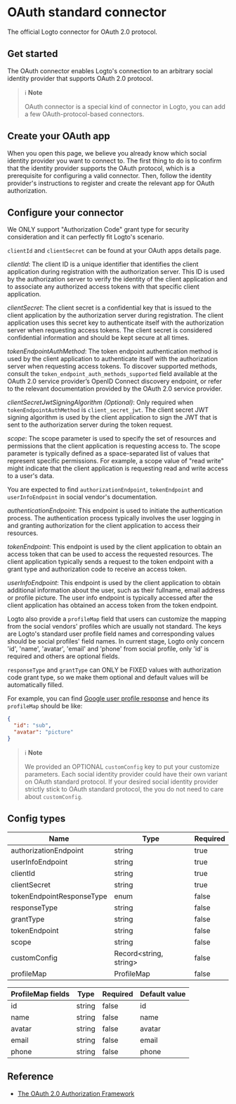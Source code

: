 # OAuth standard connector

The official Logto connector for OAuth 2.0 protocol.

## Get started

The OAuth connector enables Logto's connection to an arbitrary social identity provider that supports OAuth 2.0 protocol.

> ℹ️ **Note**
> 
> OAuth connector is a special kind of connector in Logto, you can add a few OAuth-protocol-based connectors.

## Create your OAuth app

When you open this page, we believe you already know which social identity provider you want to connect to. The first thing to do is to confirm that the identity provider supports the OAuth protocol, which is a prerequisite for configuring a valid connector. Then, follow the identity provider's instructions to register and create the relevant app for OAuth authorization.

## Configure your connector

We ONLY support "Authorization Code" grant type for security consideration and it can perfectly fit Logto's scenario.

`clientId` and `clientSecret` can be found at your OAuth apps details page.

*clientId*: The client ID is a unique identifier that identifies the client application during registration with the authorization server. This ID is used by the authorization server to verify the identity of the client application and to associate any authorized access tokens with that specific client application.

*clientSecret*: The client secret is a confidential key that is issued to the client application by the authorization server during registration. The client application uses this secret key to authenticate itself with the authorization server when requesting access tokens. The client secret is considered confidential information and should be kept secure at all times.

*tokenEndpointAuthMethod*: The token endpoint authentication method is used by the client application to authenticate itself with the authorization server when requesting access tokens. To discover supported methods, consult the `token_endpoint_auth_methods_supported` field available at the OAuth 2.0 service provider’s OpenID Connect discovery endpoint, or refer to the relevant documentation provided by the OAuth 2.0 service provider.

*clientSecretJwtSigningAlgorithm (Optional)*: Only required when `tokenEndpointAuthMethod` is `client_secret_jwt`. The client secret JWT signing algorithm is used by the client application to sign the JWT that is sent to the authorization server during the token request.

*scope*: The scope parameter is used to specify the set of resources and permissions that the client application is requesting access to. The scope parameter is typically defined as a space-separated list of values that represent specific permissions. For example, a scope value of "read write" might indicate that the client application is requesting read and write access to a user's data.

You are expected to find `authorizationEndpoint`, `tokenEndpoint` and `userInfoEndpoint` in social vendor's documentation.

*authenticationEndpoint*: This endpoint is used to initiate the authentication process. The authentication process typically involves the user logging in and granting authorization for the client application to access their resources.

*tokenEndpoint*: This endpoint is used by the client application to obtain an access token that can be used to access the requested resources. The client application typically sends a request to the token endpoint with a grant type and authorization code to receive an access token.

*userInfoEndpoint*: This endpoint is used by the client application to obtain additional information about the user, such as their fullname, email address or profile picture. The user info endpoint is typically accessed after the client application has obtained an access token from the token endpoint.

Logto also provide a `profileMap` field that users can customize the mapping from the social vendors' profiles which are usually not standard. The keys are Logto's standard user profile field names and corresponding values should be social profiles' field names. In current stage, Logto only concern 'id', 'name', 'avatar', 'email' and 'phone' from social profile, only 'id' is required and others are optional fields.

`responseType` and `grantType` can ONLY be FIXED values with authorization code grant type, so we make them optional and default values will be automatically filled.

For example, you can find [Google user profile response](https://developers.google.com/identity/openid-connect/openid-connect#an-id-tokens-payload) and hence its `profileMap` should be like:

```json
{
  "id": "sub",
  "avatar": "picture"
}
```

> ℹ️ **Note**
> 
> We provided an OPTIONAL `customConfig` key to put your customize parameters.
> Each social identity provider could have their own variant on OAuth standard protocol. If your desired social identity provider strictly stick to OAuth standard protocol, the you do not need to care about `customConfig`.

## Config types

| Name                      | Type                   | Required |
|---------------------------|------------------------|----------|
| authorizationEndpoint     | string                 | true     |
| userInfoEndpoint          | string                 | true     |
| clientId                  | string                 | true     |
| clientSecret              | string                 | true     |
| tokenEndpointResponseType | enum                   | false    |
| responseType              | string                 | false    |
| grantType                 | string                 | false    |
| tokenEndpoint             | string                 | false    |
| scope                     | string                 | false    |
| customConfig              | Record<string, string> | false    |
| profileMap                | ProfileMap             | false    |

| ProfileMap fields | Type   | Required | Default value |
|-------------------|--------|----------|---------------|
| id                | string | false    | id            |
| name              | string | false    | name          |
| avatar            | string | false    | avatar        |
| email             | string | false    | email         |
| phone             | string | false    | phone         |

## Reference

* [The OAuth 2.0 Authorization Framework](https://www.rfc-editor.org/rfc/rfc6749)
